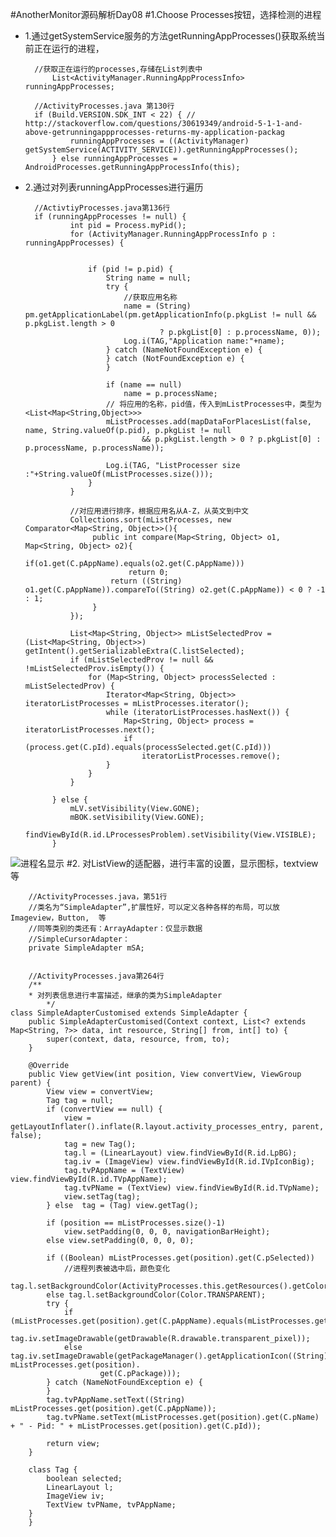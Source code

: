 #AnotherMonitor源码解析Day08
#1.Choose Processes按钮，选择检测的进程
- 1.通过getSystemService服务的方法getRunningAppProcesses()获取系统当前正在运行的进程，
		
		
		//获取正在运行的processes,存储在List列表中
			List<ActivityManager.RunningAppProcessInfo> runningAppProcesses;
		
		//ActivityProcesses.java 第130行
		if (Build.VERSION.SDK_INT < 22) { // http://stackoverflow.com/questions/30619349/android-5-1-1-and-above-getrunningappprocesses-returns-my-application-packag
				runningAppProcesses = ((ActivityManager) getSystemService(ACTIVITY_SERVICE)).getRunningAppProcesses();
			} else runningAppProcesses = AndroidProcesses.getRunningAppProcessInfo(this);

- 2.通过对列表runningAppProcesses进行遍历
	
	
		//ActivtiyProcesses.java第136行
		if (runningAppProcesses != null) {
				int pid = Process.myPid();
				for (ActivityManager.RunningAppProcessInfo p : runningAppProcesses) {


					if (pid != p.pid) {
						String name = null;
						try {
							//获取应用名称
							name = (String) pm.getApplicationLabel(pm.getApplicationInfo(p.pkgList != null && p.pkgList.length > 0
									? p.pkgList[0] : p.processName, 0));
							Log.i(TAG,"Application name:"+name);
						} catch (NameNotFoundException e) {
						} catch (NotFoundException e) {
						}
						
						if (name == null)
							name = p.processName;
						// 将应用的名称，pid值，传入到mListProcesses中，类型为<List<Map<String,Object>>>
						mListProcesses.add(mapDataForPlacesList(false, name, String.valueOf(p.pid), p.pkgList != null
								&& p.pkgList.length > 0 ? p.pkgList[0] : p.processName, p.processName));

						Log.i(TAG, "ListProcesser size :"+String.valueOf(mListProcesses.size()));
					}
				}

				//对应用进行排序，根据应用名从A-Z，从英文到中文
				Collections.sort(mListProcesses, new Comparator<Map<String, Object>>(){
					 public int compare(Map<String, Object> o1, Map<String, Object> o2){
						 if(o1.get(C.pAppName).equals(o2.get(C.pAppName)))
							 return 0;
						 return ((String) o1.get(C.pAppName)).compareTo((String) o2.get(C.pAppName)) < 0 ? -1 : 1;
					 }
				});
				
				List<Map<String, Object>> mListSelectedProv = (List<Map<String, Object>>) getIntent().getSerializableExtra(C.listSelected);
				if (mListSelectedProv != null && !mListSelectedProv.isEmpty()) {
					for (Map<String, Object> processSelected : mListSelectedProv) {
						Iterator<Map<String, Object>> iteratorListProcesses = mListProcesses.iterator();
						while (iteratorListProcesses.hasNext()) {
							Map<String, Object> process = iteratorListProcesses.next();
							if (process.get(C.pId).equals(processSelected.get(C.pId)))
								iteratorListProcesses.remove();
						}
					}
				}
				
			} else {
				mLV.setVisibility(View.GONE);
				mBOK.setVisibility(View.GONE);
				findViewById(R.id.LProcessesProblem).setVisibility(View.VISIBLE);
			}

![进程名显示](/home/liu/图片/AM_processes_names.png) 
#2. 对ListView的适配器，进行丰富的设置，显示图标，textview等

		//ActivityProcesses.java，第51行
		//类名为“SimpleAdapter”,扩展性好，可以定义各种各样的布局，可以放Imageview，Button,	等
		//同等类别的类还有：ArrayAdapter：仅显示数据
		//SimpleCursorAdapter：
		private SimpleAdapter mSA;
		
		
		//ActivityProcesses.java第264行
		/**
	 	* 对列表信息进行丰富描述，继承的类为SimpleAdapter
	 		*/
	class SimpleAdapterCustomised extends SimpleAdapter {
		public SimpleAdapterCustomised(Context context, List<? extends Map<String, ?>> data, int resource, String[] from, int[] to) {
			super(context, data, resource, from, to);
		}
		
		@Override
		public View getView(int position, View convertView, ViewGroup parent) {
			View view = convertView;
			Tag tag = null;
			if (convertView == null) {
				view = getLayoutInflater().inflate(R.layout.activity_processes_entry, parent, false);
				tag = new Tag();
				tag.l = (LinearLayout) view.findViewById(R.id.LpBG);
				tag.iv = (ImageView) view.findViewById(R.id.IVpIconBig);
				tag.tvPAppName = (TextView) view.findViewById(R.id.TVpAppName);
				tag.tvPName = (TextView) view.findViewById(R.id.TVpName);
				view.setTag(tag);
			} else  tag = (Tag) view.getTag();
			
			if (position == mListProcesses.size()-1)
				view.setPadding(0, 0, 0, navigationBarHeight);
			else view.setPadding(0, 0, 0, 0);
			
			if ((Boolean) mListProcesses.get(position).get(C.pSelected))
				//进程列表被选中后，颜色变化
				tag.l.setBackgroundColor(ActivityProcesses.this.getResources().getColor(R.color.bgProcessessSelected));
			else tag.l.setBackgroundColor(Color.TRANSPARENT);
			try {
				if (mListProcesses.get(position).get(C.pAppName).equals(mListProcesses.get(position).get(C.pName)))
					tag.iv.setImageDrawable(getDrawable(R.drawable.transparent_pixel));
				else tag.iv.setImageDrawable(getPackageManager().getApplicationIcon((String) mListProcesses.get(position).
						get(C.pPackage)));
			} catch (NameNotFoundException e) {
			}
			tag.tvPAppName.setText((String) mListProcesses.get(position).get(C.pAppName));
			tag.tvPName.setText(mListProcesses.get(position).get(C.pName) + " - Pid: " + mListProcesses.get(position).get(C.pId));
			
			return view;
		}
		
		class Tag {
			boolean selected;
			LinearLayout l;
			ImageView iv;
			TextView tvPName, tvPAppName;
		}
		}